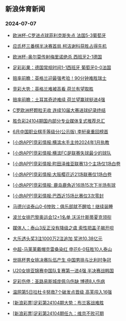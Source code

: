 ## 新浪体育新闻 
### 2024-07-07

+ [欧洲杯-C罗进点球菲利克斯失点 法国5-3葡萄牙](https://sports.sina.com.cn/g/pl/2024-07-06/doc-incccyvu1495379.shtml)

+ [应氏杯三番棋半决赛首局 柯洁谢科获胜占得先机](https://sports.sina.com.cn/go/2024-07-06/doc-inccertk5775520.shtml)

+ [欧洲杯-奥尔莫传射梅里诺绝杀 西班牙2-1德国](https://sports.sina.com.cn/g/laliga/2024-07-06/doc-incccyvs5994306.shtml)

+ [足彩彩果：德国常规时间1-1西班牙 葡萄牙0-0法国](https://sports.sina.com.cn/l/2024-07-06/doc-incccyvs6005497.shtml)

+ [赔率前瞻：英格兰迎最强考验！90分钟难胜瑞士](https://sports.sina.com.cn/l/2024-07-06/doc-inccatak1979578.shtml)

+ [竞彩大势：英格兰难被高看 荷兰有望取胜](https://sports.sina.com.cn/l/2024-07-06/doc-inccanun1981412.shtml)

+ [赔率前瞻：土耳其奇迹难续 荷兰望赢球挺进4强](https://sports.sina.com.cn/l/2024-07-06/doc-incccyvs5997267.shtml)

+ [C罗欧洲杯颗粒无收 连续10届大赛进球纪录终结](https://sports.sina.com.cn/global/europe/2024-07-06/doc-inccefcs1440783.shtml)

+ [胜负彩24104期国内部分专业媒体复式推荐总汇](https://sports.sina.com.cn/l/2024-07-06/doc-incccyvs6027614.shtml)

+ [6月中国职业棋手等级分(公示版) 李轩豪重回榜首](https://sports.sina.com.cn/go/2024-07-06/doc-inccefcs1432042.shtml)

+ [[小炮APP]竞彩情报:横滨水手主帅2024年1月执教](https://sports.sina.com.cn/l/2024-07-06/doc-inccefcs1462482.shtml)

+ [[小炮APP]竞彩情报:横滨FC是联赛失球最少的球队](https://sports.sina.com.cn/l/2024-07-06/doc-inccefcs1455821.shtml)

+ [[小炮APP]竞彩情报:町田泽维亚联赛13个主场仅1场白卷](https://sports.sina.com.cn/l/2024-07-06/doc-inccefcs1454161.shtml)

+ [[小炮APP]竞彩情报:大阪樱花近21场联赛仅1场白卷](https://sports.sina.com.cn/l/2024-07-06/doc-inccefcs1451703.shtml)

+ [[小炮APP]竞彩情报: 鹿岛鹿角近16场15次下半场有球](https://sports.sina.com.cn/l/2024-07-06/doc-inccefcq5955878.shtml)

+ [[小炮APP]竞彩情报:巴西近15场比赛仅3次零封](https://sports.sina.com.cn/l/2024-07-06/doc-inccemmq1337173.shtml)

+ [马德兴谈泰山0-6惨败：俱乐部就不醒哈！继续装睡](https://sports.sina.com.cn/china/j/2024-07-06/doc-inccfhra5547502.shtml)

+ [波兰女排巴黎奥运会12+1名单 沃沃什斯蒂夏克领衔](https://sports.sina.com.cn/others/volleyball/2024-07-06/doc-inccevzk1221960.shtml)

+ [媒体人：泰山3反正没有降级之虞 索性把盖子揭开呗](https://sports.sina.com.cn/china/j/2024-07-06/doc-inccfhra5546874.shtml)

+ [大乐透头奖3注1000万2注追加 奖池10.38亿元](https://sports.sina.com.cn/l/2024-07-06/doc-inccfhre1046361.shtml)

+ [中超-马莱莱戴帽克雷桑染红 申花6-0狂胜10人泰山](https://sports.sina.com.cn/china/j/2024-07-06/doc-inccfhre1040033.shtml)

+ [世挑杯男女排决赛队伍产生 中国男排与比利时争冠](https://sports.sina.com.cn/others/volleyball/2024-07-06/doc-inccfhre1042964.shtml)

+ [U20女排亚锦赛中国队复赛第一进4强 半决赛战韩国](https://sports.sina.com.cn/others/volleyball/2024-07-06/doc-inccfaih1138077.shtml)

+ [足彩伤停：圣路易斯城庞佩乌伤缺 博德8人伤病](https://sports.sina.com.cn/l/2024-07-06/doc-inccevzk1172306.shtml)

+ [温网第5日拉杜卡努救7个破发点晋级 高芙闯入16强](https://sports.sina.com.cn/tennis/wta/2024-07-06/doc-incccyvp6704432.shtml)

+ [[新浪彩票]足彩第24104期大势：布兰客战难胜](https://sports.sina.com.cn/l/2024-07-07/doc-incchcuu0676055.shtml)

+ [[新浪彩票]足彩第24104期任九：维京不败可期](https://sports.sina.com.cn/l/2024-07-07/doc-incchcuu0676717.shtml)

